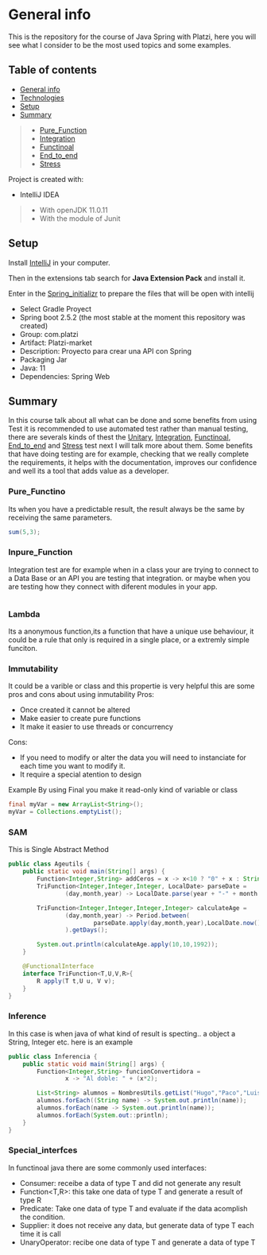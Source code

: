 # General info
This is the repository for the course of Java Spring with Platzi, here you will see what I consider to be the most used topics and some examples.

## Table of contents
* [General info](#general-info)
* [Technologies](#technologies)
* [Setup](#setup)
* [Summary](#summary)
> * [Pure_Function](#pure_function)
> * [Integration](#integration)
> * [Functinoal](#functional)
> * [End_to_end](#end_to_end)
> * [Stress](#stress)

Project is created with:
* IntelliJ IDEA
> * With openJDK 11.0.11
> * With the module of Junit

	
## Setup
Install [IntelliJ](https://www.jetbrains.com/es-es/idea/download/#section=windows) in your computer.

Then in the extensions tab search for **Java Extension Pack** and install it.

Enter in the [Spring_initializr](https://start.spring.io/) to prepare the files that will be open with intellij
* Select Gradle Proyect
* Spring boot 2.5.2 (the most stable at the moment this repository was created)
* Group: com.platzi
* Artifact: Platzi-market
* Description: Proyecto para crear una API con Spring
* Packaging Jar
* Java: 11
* Dependencies: Spring Web

## Summary
In this course talk about all what can be done and some benefits from using Test it is recommended to use automated test rather than manual testing, there are severals kinds of thest the [Unitary](#unitary), [Integration](#integration), [Functinoal](#functional), [End_to_end](#end_to_end) and [Stress](#stress) test next I will talk more about them. Some benefits that have doing testing are for example, checking that we really complete the requirements, it helps with the documentation, improves our confidence and well its a tool that adds value as a developer.

### Pure_Functino
Its when you have a predictable result, the result always be the same by receiving the same parameters.
```java
sum(5,3);
```
### Inpure_Function
Integration test are for example when in a class your are trying to connect to a Data Base or an API you are testing that integration. or maybe when you are testing how they connect with diferent modules in your app.
```java

```
### Lambda
Its a anonymous function,its a function that have a unique use behaviour, it could be a rule that only is required in a single place, or a extremly simple funciton.

### Immutability
It could be a varible or class and this propertie is very helpful this are some pros and cons about using inmutability
Pros: 
* Once created it cannot be altered
* Make easier to create pure functions
* It make it easier to use threads or concurrency

Cons:
* If you need to modify or alter the data you will need to instanciate for each time you want to modify it.
* It require a special atention to design

Example
By using Final you make it read-only kind of variable or class 
```java
final myVar = new ArrayList<String>();
myVar = Collections.emptyList(); 
```
### SAM
This is Single Abstract Method
```java
public class Ageutils {
    public static void main(String[] args) {
        Function<Integer,String> addCeros = x -> x<10 ? "0" + x : String.valueOf(x);
        TriFunction<Integer,Integer,Integer, LocalDate> parseDate =
                (day,month,year) -> LocalDate.parse(year + "-" + month +"-" + day);

        TriFunction<Integer,Integer,Integer,Integer> calculateAge =
                (day,month,year) -> Period.between(
                        parseDate.apply(day,month,year),LocalDate.now()
                ).getDays();

        System.out.println(calculateAge.apply(10,10,1992));
    }

    @FunctionalInterface
    interface TriFunction<T,U,V,R>{
        R apply(T t,U u, V v);
    }
}
```
### Inference
In this case is when java of what kind of result is specting.. a object a String, Integer etc.
here is an example
```java
public class Inferencia {
    public static void main(String[] args) {
        Function<Integer,String> funcionConvertidora =
                x -> "Al doble: " + (x*2);

        List<String> alumnos = NombresUtils.getList("Hugo","Paco","Luis");
        alumnos.forEach((String name) -> System.out.println(name));
        alumnos.forEach(name -> System.out.println(name));
        alumnos.forEach(System.out::println);
    }
}
```
### Special_interfces
In functinoal java there are some commonly used interfaces:
* Consumer<T>: receibe a data of type T and did not generate any result
* Function<T,R>: this take one data of type T and generate a result of type R
* Predicate<T>: Take one data of type T and evaluate if the data acomplish the condition.
* Supplier<T>: it does not receive any data, but generate data of type T each time it is call
* UnaryOperator<T>: recibe one data of type T and generate a data of type T
